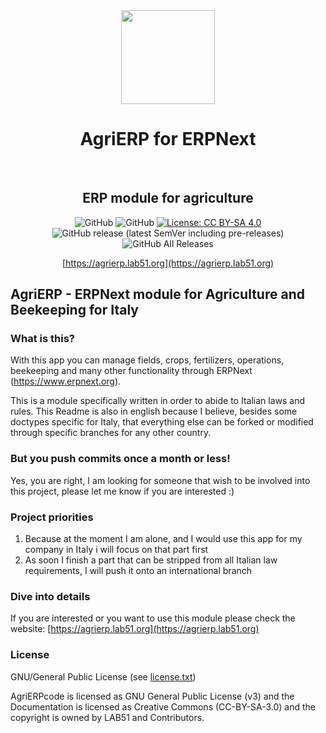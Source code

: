 <div align="center">
    <img src=".github/agriERP-logo.png" height="150">
    <h1>AgriERP for ERPNext</h1>
    <br>
    <p align="center">
        <h2>ERP module for agriculture</h2>
    </p>

![GitHub](https://img.shields.io/badge/ERPNext_version-%20v12%20-7574FF)
![GitHub](https://img.shields.io/github/license/lab51org/agrierp)
[![License: CC BY-SA 4.0](https://img.shields.io/badge/License-CC%20BY--SA%204.0-lightgrey.svg)](https://creativecommons.org/licenses/by-sa/4.0/)
![GitHub release (latest SemVer including pre-releases)](https://img.shields.io/github/v/release/lab51org/agrierp?include_prereleases)
![GitHub All Releases](https://img.shields.io/github/downloads/lab51org/agrierp/total)


[https://agrierp.lab51.org](https://agrierp.lab51.org)

</div>


## AgriERP - ERPNext module for Agriculture and Beekeeping for Italy
### What is this?
With this app you can manage fields, crops, fertilizers, operations, beekeeping and many other functionality through ERPNext (https://www.erpnext.org).

This is a module specifically written in order to abide to Italian laws and rules.
This Readme is also in english because I believe, besides some doctypes specific for Italy, that everything else can be forked or modified through specific branches for any other country.

### But you push commits once a month or less!
Yes, you are right, I am looking for someone that wish to be involved into this project, please let me know if you are interested :)

### Project priorities
1. Because at the moment I am alone, and I would use this app for my company in Italy i will focus on that part first
2. As soon I finish a part that can be stripped from all Italian law requirements, I will push it onto an international branch

### Dive into details
If you are interested or you want to use this module please check the website: [https://agrierp.lab51.org](https://agrierp.lab51.org)

### License
GNU/General Public License (see [license.txt](license.txt))

AgriERPcode is licensed as GNU General Public License (v3) and the Documentation is licensed as Creative Commons (CC-BY-SA-3.0) and the copyright is owned by LAB51 and Contributors.

